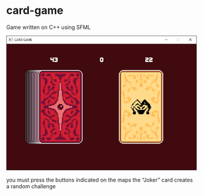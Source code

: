 # card-game

Game written on C++ using SFML

![screenshot](screenshot.png)


you must press the buttons indicated on the maps
the “Joker” card creates a random challenge
